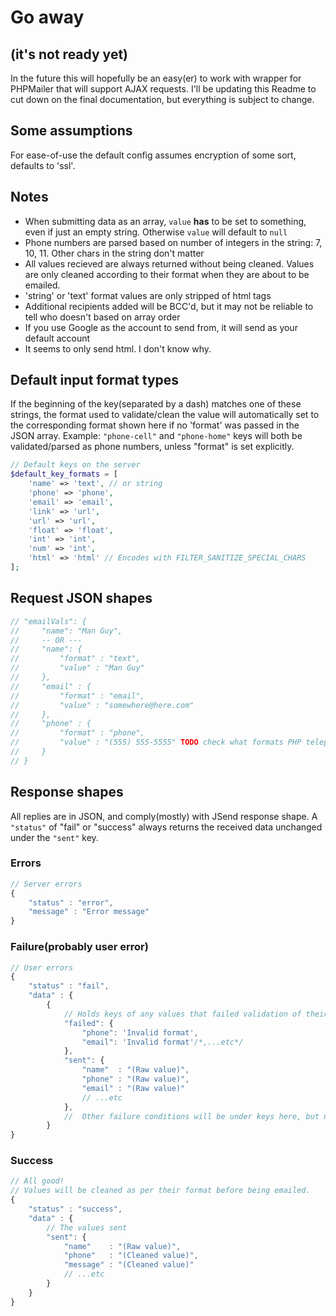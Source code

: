 # Go away
## (it's not ready yet)
In the future this will hopefully be an easy(er) to work with wrapper for PHPMailer that will support AJAX requests.
I'll be updating this Readme to cut down on the final documentation, but everything is subject to change.

## Some assumptions
For ease-of-use the default config assumes encryption of some sort, defaults to 'ssl'.


## Notes
* When submitting data as an array, `value` **has** to be set to something, even if just an empty string. Otherwise `value` will default to `null`
* Phone numbers are parsed based on number of integers in the string: 7, 10, 11. Other chars in the string don't matter
* All values recieved are always returned without being cleaned. Values are only cleaned according to their format when they are about to be emailed.
* 'string' or 'text' format values are only stripped of html tags
* Additional recipients added will be BCC'd, but it may not be reliable to tell who doesn't based on array order
* If you use Google as the account to send from, it will send as your default account
* It seems to only send html. I don't know why.

## Default input format types
If the beginning of the key(separated by a dash) matches one of these strings, the format used to validate/clean the value will automatically set to the corresponding format shown here if no 'format' was passed in the JSON array.
Example: `"phone-cell"` and `"phone-home"` keys will both be validated/parsed as phone numbers, unless "format" is set explicitly.
```php
// Default keys on the server
$default_key_formats = [
    'name' => 'text', // or string
    'phone' => 'phone',
    'email' => 'email',
    'link' => 'url',
    'url' => 'url',
    'float' => 'float',
    'int' => 'int',
    'num' => 'int',
    'html' => 'html' // Encodes with FILTER_SANITIZE_SPECIAL_CHARS 
];
```


## Request JSON shapes
```javascript
// "emailVals": {
//     "name": "Man Guy",
//     -- OR ---
//     "name": {
//         "format" : "text",
//         "value" : "Man Guy"
//     },
//     "email" : { 
//         "format" : "email",
//         "value" : "somewhere@here.com"
//     },
//     "phone" : { 
//         "format" : "phone",
//         "value" : "(555) 555-5555" TODO check what formats PHP telephone parsing/validation supports
//     }
// }

```

## Response shapes
All replies are in JSON, and comply(mostly) with JSend response shape. 
A `"status"` of "fail" or "success" always returns the received data unchanged under the `"sent"` key.
### Errors
```javascript
// Server errors
{
    "status" : "error", 
    "message" : "Error message"
}
```
### Failure(probably user error)
```javascript
// User errors
{
    "status" : "fail",
    "data" : { 
        {
            // Holds keys of any values that failed validation of their format
            "failed": {
                "phone": 'Invalid format',
                "email": 'Invalid format'/*,...etc*/
            },
            "sent": { 
                "name"  : "(Raw value)", 
                "phone" : "(Raw value)", 
                "email" : "(Raw value)"
                // ...etc
            },
            //  Other failure conditions will be under keys here, but not server error conditions
        }
}
```
### Success
```javascript
// All good!
// Values will be cleaned as per their format before being emailed.
{
    "status" : "success",
    "data" : { 
        // The values sent
        "sent": {
            "name"    : "(Raw value)",
            "phone"   : "(Cleaned value)",
            "message" : "(Cleaned value)"
            // ...etc
        }
    }
}
```
